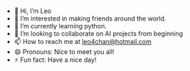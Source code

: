 - 👋 Hi, I’m Leo
- 👀 I’m interested in making friends around the world.
- 🌱 I’m currently learning python.
- 💞️ I’m looking to collaborate on AI projects from beginning
- 📫 How to reach me at leo4chan@hotmail.com
- 😄 Pronouns: Nice to meet you all!
- ⚡ Fun fact: Have a nice day!

<!---
leo4chan/leo4chan is a ✨ special ✨ repository because its `README.md` (this file) appears on your GitHub profile.
You can click the Preview link to take a look at your changes.
--->
